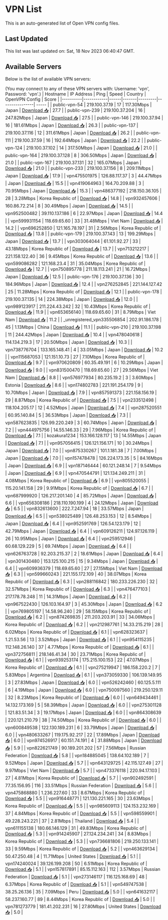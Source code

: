 # VPN List

This is an auto-generated list of Open VPN config files.

## Last Updated

This list was last updated on: Sat, 18 Nov 2023 06:40:47 GMT.

## Available Servers

Below is the list of available VPN servers:

(You may connect to any of these VPN servers with: Username: 'vpn', Password: 'vpn'.)
| Hostname | IP Address | Ping | Speed | Country | OpenVPN Config | Score |
|----------|------------|------|-------|---------|----------------| ----- |
| public-vpn-54 | 219.100.37.19 | 17 | 117.30Mbps | Japan | [Download 📥](./configs/server_0_JP.ovpn) | 27.7 |
| public-vpn-239 | 219.100.37.204 | 16 | 247.82Mbps | Japan | [Download 📥](./configs/server_1_JP.ovpn) | 27.5 |
| public-vpn-146 | 219.100.37.94 | 16 | 181.61Mbps | Japan | [Download 📥](./configs/server_2_JP.ovpn) | 26.3 |
| public-vpn-137 | 219.100.37.116 | 12 | 311.61Mbps | Japan | [Download 📥](./configs/server_3_JP.ovpn) | 26.2 |
| public-vpn-111 | 219.100.37.59 | 16 | 192.64Mbps | Japan | [Download 📥](./configs/server_4_JP.ovpn) | 22.2 |
| public-vpn-124 | 219.100.37.102 | 14 | 317.50Mbps | Japan | [Download 📥](./configs/server_5_JP.ovpn) | 21.0 |
| public-vpn-164 | 219.100.37.128 | 8 | 306.50Mbps | Japan | [Download 📥](./configs/server_6_JP.ovpn) | 21.0 |
| public-vpn-167 | 219.100.37.131 | 32 | 165.07Mbps | Japan | [Download 📥](./configs/server_7_JP.ovpn) | 21.0 |
| public-vpn-233 | 219.100.37.156 | 8 | 209.11Mbps | Japan | [Download 📥](./configs/server_8_JP.ovpn) | 17.9 |
| vpn475501975 | 126.88.117.37 | 3 | 44.47Mbps | Japan | [Download 📥](./configs/server_9_JP.ovpn) | 15.5 |
| vpn419064963 | 164.70.209.88 | 3 | 70.95Mbps | Japan | [Download 📥](./configs/server_10_JP.ovpn) | 15.3 |
| vpn486377192 | 218.150.36.105 | 28 | 3.28Mbps | Korea Republic of | [Download 📥](./configs/server_11_KR.ovpn) | 14.8 |
| vpn932457606 | 160.86.72.214 | 8 | 30.49Mbps | Japan | [Download 📥](./configs/server_12_JP.ovpn) | 14.5 |
| vpn952500482 | 39.110.137.186 | 6 | 22.97Mbps | Japan | [Download 📥](./configs/server_13_JP.ovpn) | 14.4 |
| vpn599931154 | 118.69.65.60 | 33 | 31.48Mbps | Viet Nam | [Download 📥](./configs/server_14_VN.ovpn) | 14.2 |
| vpn696252850 | 121.165.78.197 | 31 | 2.56Mbps | Korea Republic of | [Download 📥](./configs/server_15_KR.ovpn) | 13.8 |
| public-vpn-179 | 219.100.37.143 | 13 | 199.29Mbps | Japan | [Download 📥](./configs/server_16_JP.ovpn) | 13.7 |
| vpn303064044 | 61.101.92.27 | 33 | 43.18Mbps | Korea Republic of | [Download 📥](./configs/server_17_KR.ovpn) | 13.7 |
| vpn713212217 | 221.158.122.40 | 36 | 9.45Mbps | Korea Republic of | [Download 📥](./configs/server_18_KR.ovpn) | 13.6 |
| vpn599086282 | 121.168.23.4 | 31 | 35.04Mbps | Korea Republic of | [Download 📥](./configs/server_19_KR.ovpn) | 12.7 |
| vpn750895778 | 211.18.113.241 | 21 | 16.72Mbps | Japan | [Download 📥](./configs/server_20_JP.ovpn) | 12.5 |
| public-vpn-176 | 219.100.37.136 | 30 | 184.96Mbps | Japan | [Download 📥](./configs/server_21_JP.ovpn) | 12.4 |
| vpn276252845 | 221.144.127.42 | 25 | 11.28Mbps | Korea Republic of | [Download 📥](./configs/server_22_KR.ovpn) | 12.1 |
| public-vpn-178 | 219.100.37.135 | 14 | 224.38Mbps | Japan | [Download 📥](./configs/server_23_JP.ovpn) | 12.0 |
| vpn989123917 | 211.224.43.242 | 32 | 10.43Mbps | Korea Republic of | [Download 📥](./configs/server_24_KR.ovpn) | 11.9 |
| vpn653656140 | 118.69.65.60 | 31 | 8.79Mbps | Viet Nam | [Download 📥](./configs/server_25_VN.ovpn) | 11.2 |
| _unregistered_vpn335506854 | 202.91.186.178 | 45 | 1.13Mbps | China | [Download 📥](./configs/server_26_CN.ovpn) | 11.1 |
| public-vpn-210 | 219.100.37.198 | 11 | 244.42Mbps | Japan | [Download 📥](./configs/server_27_JP.ovpn) | 10.4 |
| vpn478040618 | 114.134.219.3 | 17 | 20.50Mbps | Japan | [Download 📥](./configs/server_28_JP.ovpn) | 10.3 |
| vpn738776704 | 133.165.148.41 | 4 | 33.05Mbps | Japan | [Download 📥](./configs/server_29_JP.ovpn) | 10.2 |
| vpn115687053 | 121.151.10.73 | 27 | 7.10Mbps | Korea Republic of | [Download 📥](./configs/server_30_KR.ovpn) | 9.7 |
| vpn970620809 | 60.35.49.191 | 6 | 10.29Mbps | Japan | [Download 📥](./configs/server_31_JP.ovpn) | 9.0 |
| vpn831500470 | 118.69.65.60 | 27 | 29.56Mbps | Viet Nam | [Download 📥](./configs/server_32_VN.ovpn) | 8.8 |
| vpn576977934 | 80.235.19.2 | 3 | 3.60Mbps | Estonia | [Download 📥](./configs/server_33_EE.ovpn) | 8.6 |
| vpn174802783 | 221.191.254.179 | 9 | 10.70Mbps | Japan | [Download 📥](./configs/server_34_JP.ovpn) | 7.9 |
| vpn857591373 | 221.158.156.19 | 29 | 8.87Mbps | Korea Republic of | [Download 📥](./configs/server_35_KR.ovpn) | 7.5 |
| vpn233512498 | 118.104.205.17 | 12 | 4.52Mbps | Japan | [Download 📥](./configs/server_36_JP.ovpn) | 7.4 |
| vpn287520551 | 60.95.140.84 | 5 | 36.53Mbps | Japan | [Download 📥](./configs/server_37_JP.ovpn) | 7.3 |
| vpn587623835 | 126.99.220.249 | 3 | 60.74Mbps | Japan | [Download 📥](./configs/server_38_JP.ovpn) | 7.2 |
| vpn444975756 | 14.55.146.33 | 29 | 7.96Mbps | Korea Republic of | [Download 📥](./configs/server_39_KR.ovpn) | 7.1 |
| kozakura1234 | 153.166.128.117 | 13 | 14.55Mbps | Japan | [Download 📥](./configs/server_40_JP.ovpn) | 7.1 |
| vpn957056415 | 126.121.156.171 | 10 | 30.24Mbps | Japan | [Download 📥](./configs/server_41_JP.ovpn) | 7.0 |
| vpn875330267 | 101.1.181.38 | 7 | 7.00Mbps | Japan | [Download 📥](./configs/server_42_JP.ovpn) | 7.0 |
| vpn157478478 | 126.224.173.35 | 5 | 84.16Mbps | Japan | [Download 📥](./configs/server_43_JP.ovpn) | 6.9 |
| vpn187146444 | 60.121.248.14 | 7 | 9.54Mbps | Japan | [Download 📥](./configs/server_44_JP.ovpn) | 6.9 |
| vpn470544791 | 121.134.249.211 | 31 | 4.08Mbps | Korea Republic of | [Download 📥](./configs/server_45_KR.ovpn) | 6.9 |
| vpn805520055 | 115.20.141.158 | 29 | 9.91Mbps | Korea Republic of | [Download 📥](./configs/server_46_KR.ovpn) | 6.7 |
| vpn687999920 | 126.217.201.140 | 4 | 85.72Mbps | Japan | [Download 📥](./configs/server_47_JP.ovpn) | 6.6 |
| vpn656308186 | 218.110.190.199 | 4 | 24.12Mbps | Japan | [Download 📥](./configs/server_48_JP.ovpn) | 6.5 |
| vpn832613600 | 222.7.247.94 | 18 | 33.57Mbps | Japan | [Download 📥](./configs/server_49_JP.ovpn) | 6.5 |
| vpn538025489 | 126.48.253.153 | 12 | 8.54Mbps | Japan | [Download 📥](./configs/server_50_JP.ovpn) | 6.4 |
| vpn952591769 | 126.54.123.179 | 12 | 42.79Mbps | Japan | [Download 📥](./configs/server_51_JP.ovpn) | 6.4 |
| vpn609126211 | 124.97.126.119 | 26 | 10.95Mbps | Japan | [Download 📥](./configs/server_52_JP.ovpn) | 6.4 |
| vpn259512946 | 60.68.129.229 | 5 | 69.74Mbps | Japan | [Download 📥](./configs/server_53_JP.ovpn) | 6.4 |
| vpn626763728 | 92.203.215.37 | 2 | 18.61Mbps | Japan | [Download 📥](./configs/server_54_JP.ovpn) | 6.4 |
| vpn301430480 | 153.125.100.215 | 15 | 9.34Mbps | Japan | [Download 📥](./configs/server_55_JP.ovpn) | 6.4 |
| vpn609936379 | 118.69.65.60 | 27 | 27.15Mbps | Viet Nam | [Download 📥](./configs/server_56_VN.ovpn) | 6.3 |
| vpn599660243 | 221.155.172.109 | 40 | 38.07Mbps | Korea Republic of | [Download 📥](./configs/server_57_KR.ovpn) | 6.3 |
| vpn288116842 | 180.233.226.230 | 32 | 32.57Mbps | Korea Republic of | [Download 📥](./configs/server_58_KR.ovpn) | 6.3 |
| vpn476477103 | 217.178.78.248 | 11 | 14.31Mbps | Japan | [Download 📥](./configs/server_59_JP.ovpn) | 6.2 |
| vpn967522430 | 126.103.164.97 | 3 | 45.30Mbps | Japan | [Download 📥](./configs/server_60_JP.ovpn) | 6.2 |
| vpn769805197 | 14.58.96.240 | 29 | 58.15Mbps | Korea Republic of | [Download 📥](./configs/server_61_KR.ovpn) | 6.2 |
| vpn874269835 | 211.203.203.91 | 33 | 34.06Mbps | Korea Republic of | [Download 📥](./configs/server_62_KR.ovpn) | 6.2 |
| vpn212987761 | 14.33.215.219 | 28 | 6.02Mbps | Korea Republic of | [Download 📥](./configs/server_63_KR.ovpn) | 6.1 |
| vpn628323637 | 1.21.53.56 | 13 | 3.52Mbps | Japan | [Download 📥](./configs/server_64_JP.ovpn) | 6.1 |
| vpn954115235 | 112.148.26.140 | 37 | 4.77Mbps | Korea Republic of | [Download 📥](./configs/server_65_KR.ovpn) | 6.1 |
| vpn372756811 | 218.146.41.34 | 30 | 23.71Mbps | Korea Republic of | [Download 📥](./configs/server_66_KR.ovpn) | 6.1 |
| vpn939253174 | 175.215.100.153 | 22 | 47.07Mbps | Korea Republic of | [Download 📥](./configs/server_67_KR.ovpn) | 6.1 |
| vpn275219947 | 186.158.220.2 | 7 | 5.83Mbps | Argentina | [Download 📥](./configs/server_68_AR.ovpn) | 6.1 |
| vpn373059330 | 106.139.149.95 | 3 | 27.83Mbps | Japan | [Download 📥](./configs/server_69_JP.ovpn) | 6.0 |
| vpn526242460 | 60.125.5.111 | 6 | 4.19Mbps | Japan | [Download 📥](./configs/server_70_JP.ovpn) | 6.0 |
| vpn750097560 | 219.250.129.11 | 32 | 8.23Mbps | Korea Republic of | [Download 📥](./configs/server_71_KR.ovpn) | 6.0 |
| vpn649434461 | 14.132.173.169 | 5 | 58.39Mbps | Japan | [Download 📥](./configs/server_72_JP.ovpn) | 6.0 |
| vpn275301128 | 121.83.51.34 | 3 | 19.17Mbps | Japan | [Download 📥](./configs/server_73_JP.ovpn) | 6.0 |
| vpn864308639 | 220.121.210.79 | 38 | 74.50Mbps | Korea Republic of | [Download 📥](./configs/server_74_KR.ovpn) | 6.0 |
| vpn600849538 | 122.130.189.231 | 6 | 33.79Mbps | Japan | [Download 📥](./configs/server_75_JP.ovpn) | 6.0 |
| vpn480633267 | 119.175.92.217 | 22 | 17.89Mbps | Japan | [Download 📥](./configs/server_76_JP.ovpn) | 6.0 |
| vpn974526917 | 60.151.74.191 | 4 | 31.88Mbps | Japan | [Download 📥](./configs/server_77_JP.ovpn) | 5.9 |
| vpn822621749 | 90.189.201.202 | 57 | 7.56Mbps | Russian Federation | [Download 📥](./configs/server_78_RU.ovpn) | 5.8 |
| vpn184885045 | 138.64.102.189 | 7 | 9.52Mbps | Japan | [Download 📥](./configs/server_79_JP.ovpn) | 5.7 |
| vpn643129725 | 42.115.127.49 | 27 | 9.97Mbps | Viet Nam | [Download 📥](./configs/server_80_VN.ovpn) | 5.7 |
| vpn473376118 | 220.94.17.103 | 27 | 4.81Mbps | Korea Republic of | [Download 📥](./configs/server_81_KR.ovpn) | 5.7 |
| vpn902492591 | 77.35.156.95 | 116 | 33.51Mbps | Russian Federation | [Download 📥](./configs/server_82_RU.ovpn) | 5.6 |
| vpn475868880 | 1.236.227.60 | 33 | 8.67Mbps | Korea Republic of | [Download 📥](./configs/server_83_KR.ovpn) | 5.5 |
| vpn916448771 | 121.130.221.165 | 30 | 23.63Mbps | Korea Republic of | [Download 📥](./configs/server_84_KR.ovpn) | 5.5 |
| vpn985609113 | 124.153.232.169 | 37 | 4.84Mbps | Korea Republic of | [Download 📥](./configs/server_85_KR.ovpn) | 5.5 |
| vpn598559901 | 49.228.243.221 | 37 | 2.81Mbps | Thailand | [Download 📥](./configs/server_86_TH.ovpn) | 5.4 |
| vpn611155138 | 180.66.146.129 | 31 | 49.83Mbps | Korea Republic of | [Download 📥](./configs/server_87_KR.ovpn) | 5.3 |
| vpn914245907 | 27.124.234.241 | 34 | 8.83Mbps | Korea Republic of | [Download 📥](./configs/server_88_KR.ovpn) | 5.3 |
| vpn736681806 | 219.250.133.141 | 33 | 9.59Mbps | Korea Republic of | [Download 📥](./configs/server_89_KR.ovpn) | 5.2 |
| vpn463629134 | 50.47.250.48 | 4 | 11.71Mbps | United States | [Download 📥](./configs/server_90_US.ovpn) | 5.1 |
| vpn174240024 | 39.126.199.208 | 50 | 6.51Mbps | Korea Republic of | [Download 📥](./configs/server_91_KR.ovpn) | 5.1 |
| vpn157817891 | 85.15.112.163 | 112 | 3.57Mbps | Russian Federation | [Download 📥](./configs/server_92_RU.ovpn) | 5.1 |
| vpn273146117 | 116.125.168.69 | 48 | 6.37Mbps | Korea Republic of | [Download 📥](./configs/server_93_KR.ovpn) | 5.1 |
| vpn549747538 | 38.25.26.136 | 35 | 7.09Mbps | Peru | [Download 📥](./configs/server_94_PE.ovpn) | 5.0 |
| vpn641632117 | 58.237.160.77 | 89 | 8.44Mbps | Korea Republic of | [Download 📥](./configs/server_95_KR.ovpn) | 5.0 |
| vpn781273779 | 181.41.202.231 | 16 | 27.80Mbps | United States | [Download 📥](./configs/server_96_US.ovpn) | 5.0 |
